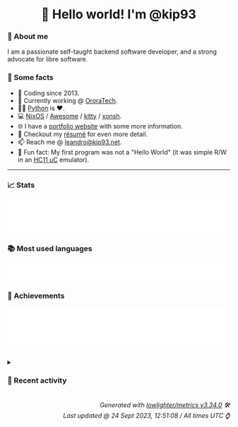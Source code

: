 <!-- README template, populated using this action:
     https://github.com/kip93/kip93/blob/main/.github/workflows/readme.yml. -->

<h1 align="center">👋 Hello world! I'm @kip93</h1> <!-- LOGIN => username -->

### 👤 About me

I am a passionate self-taught backend software developer, and a strong advocate for libre software.


### 💬 Some facts

* 📅 Coding since 2013.
* 💼 Currently working @ [OroraTech](https://ororatech.com/).
* 👨‍💻 [Python](https://github.com/search?q=user%3Akip93&l=python) is ❤️. <!-- LOGIN => username -->
* 💻 [NixOS](https://github.com/NixOS/) /
     [Awesome](https://github.com/awesomeWM/) /
     [kitty](https://github.com/kovidgoyal/kitty/) /
     [xonsh](https://github.com/xonsh/).
* 🌐 I have a [portfolio website](https://kip93.net/) with some more information.
* 📝 Checkout my [résumé](https://kip93.net/resume/) for even more detail.
* 📫 Reach me @ [leandro@kip93.net](mailto:leandro@kip93.net).
* 🎲 Fun fact: My first program was not a "Hello World" (it was simple R/W in an [HC11 µC](https://en.wikipedia.org/wiki/68HC11) emulator).


-----------------------------------------------------------------------------------------------------------------------


### 📈 Stats

![](./stats.svg)


### 📚 Most used languages <!-- by percentage, in decreasing order -->

![](./languages.svg)


### 🏅 Achievements

![](./achievements.svg)


<details> <!-- Last activity -->
<!-- Almost verbatim copy of https://github.com/lowlighter/metrics/blob/latest/source/templates/markdown/partials/activity.ejs, but restructured to be foldable. -->
<summary><h3>📰 Recent activity</h3></summary>

* ➡️ Pushed 1 commit in [kip93/nixplusplus](https://github.com/kip93/nixplusplus) on branch `main`
  * [#4b549bd](https://github.com/kip93/nixplusplus/commit/4b549bd) Fix inherited schemas
  * *On 24 Sept 2023, 11:57:51*
* ➡️ Pushed 1 commit in [kip93/nixplusplus](https://github.com/kip93/nixplusplus) on branch `main`
  * [#5b35d15](https://github.com/kip93/nixplusplus/commit/5b35d15) Revert &#34;Filter flake registry to only contain real flakes&#34;

This reverts commit 4543e15bf09ec9365327ee0d32a55478cf66590e.
  * *On 24 Sept 2023, 11:55:24*
* ➡️ Pushed 1 commit in [kip93/nixplusplus](https://github.com/kip93/nixplusplus) on branch `main`
  * [#fbfbb05](https://github.com/kip93/nixplusplus/commit/fbfbb05) Fix lock
  * *On 24 Sept 2023, 11:47:18*
* ➡️ Pushed 6 commits in [kip93/nixplusplus](https://github.com/kip93/nixplusplus) on branch `main`
  * [#87b87b1](https://github.com/kip93/nixplusplus/commit/87b87b1) Start adding some schemas
  * [#a431fda](https://github.com/kip93/nixplusplus/commit/a431fda) Fix license on flakehub
  * [#d34994d](https://github.com/kip93/nixplusplus/commit/d34994d) Allow some checks on darwin
  * [#4543e15](https://github.com/kip93/nixplusplus/commit/4543e15) Filter flake registry to only contain real flakes
  * [#e973652](https://github.com/kip93/nixplusplus/commit/e973652) Use upstreamed maintainer
  * [#48622f8](https://github.com/kip93/nixplusplus/commit/48622f8) Add a logo!

Seriously tho, did I really stay up until 3am for this ugly ass-logo?
  * *On 24 Sept 2023, 11:44:35*
</details>


<h6 align="right"><em>
    Generated with <a href="https://github.com/lowlighter/metrics/tree/latest/">lowlighter/metrics v3.34.0</a> 🛠️<br> <!-- VERSION => MAJOR.minor.patch -->
    Last updated @ 24 Sept 2023, 12:51:08 / All times UTC ⌚ <!-- meta.generated => DD/MM/YYYY, hh:mm -->
</em></h6>
